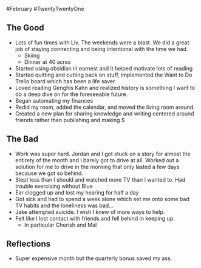 #February #TwentyTwentyOne
## The Good
- Lots of fun times with Liv. The weekends were a blast. We did a great job of staying connecting and being intentional with the time we had. 
	- Skiing
	- Dinner at 40 acres
- Started using obsidian in earnest and it helped motivate lots of reading
- Started quitting and cutting back on stuff, implemented the Want to Do Trello board which has been a life saver. 
- Loved reading Genghis Kahn and realized history is something I want to do a deep dive on for the foreseeable future. 
- Began automating my finances
- Redid my room, added the calendar, and moved the living room around. 
- Created a new plan for sharing knowledge and writing centered around friends rather than publishing and making $

## The Bad
- Work was super hard. Jordan and I got stuck on a story for almost the entirety of the month and I barely got to drive at all. Worked out a solution for me to drive in the morning that only lasted a few days because we got so behind. 
- Slept less than I should and watched more TV than I wanted to. Had trouble exercising without Blue
- Ear clogged up and lost my hearing for half a day
- Got sick and had to spend a week alone which set me onto some bad TV habits and the loneliness was bad...
- Jake attempted suicide. I wish I knew of more ways to help. 
- Felt like I lost contact with friends and fell behind in keeping up. 
	- In particular Cherish and Mal

## Reflections
- Super expensive month but the quarterly bonus saved my ass. 